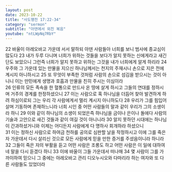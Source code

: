 ```yaml
---
layout: post
date: 2023-10-22
title: "사도행전 17:22-34"
category: "sermon"
subtitle: "아덴에서 외친 복음"
youtube: "ntLWpNq7RbY"
---
```


22 바울이 아레오바고 가운데 서서 말하되 아덴 사람들아 너희를 보니 범사에 종교심이 많도다
23 내가 두루 다니며 너희가 위하는 것들을 보다가 알지 못하는 신에게라고 새긴 단도 보았으니 그런즉 너희가 알지 못하고 위하는 그것을 내가 너희에게 알게 하리라
24 우주와 그 가운데 있는 만물을 지으신 하나님께서는 천지의 주재시니 손으로 지은 전에 계시지 아니하시고
25 또 무엇이 부족한 것처럼 사람의 손으로 섬김을 받으시는 것이 아니니 이는 만민에게 생명과 호흡과 만물을 친히 주시는 이심이라  
26 인류의 모든 족속을 한 혈통으로 만드사 온 땅에 살게 하시고 그들의 연대를 정하시며 거주의 경계를 한정하셨으니
27 이는 사람으로 혹 하나님을 더듬어 찾아 발견하게 하려 하심이로되 그는 우리 각 사람에게서 멀리 계시지 아니하도다
28 우리가 그를 힘입어 살며 기동하며 존재하느니라 너희 시인 중 어떤 사람들의 말과 같이 우리가 그의 소생이라 하니
29 이와 같이 하나님의 소생이 되었은즉 하나님을 금이나 은이나 돌에다 사람의 기술과 고안으로 새긴 것들과 같이 여길 것이 아니니라
30 알지 못하던 시대에는 하나님이 간과하셨거니와 이제는 어디든지 사람에게 다 명하사 회개하라 하셨으니  
31 이는 정하신 사람으로 하여금 천하를 공의로 심판할 날을 작정하시고 이에 그를 죽은 자 가운데서 다시 살리신 것으로 모든 사람에게 믿을 만한 증거를 주셨음이니라 하니라
32 그들이 죽은 자의 부활을 듣고 어떤 사람은 조롱도 하고 어떤 사람은 이 일에 대하여 네 말을 다시 듣겠다 하니
33 이에 바울이 그들 가운데서 떠나매
34 몇 사람이 그를 가까이하여 믿으니 그 중에는 아레오바고 관리 디오누시오와 다마리라 하는 여자와 또 다른 사람들도 있었더라